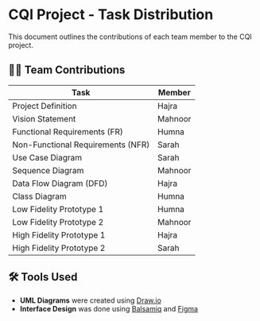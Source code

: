 # CQI Project - Task Distribution

This document outlines the contributions of each team member to the CQI project.

## 🧑‍💻 Team Contributions

| Task                     | Member     |
|--------------------------|------------|
| Project Definition       | Hajra      |
| Vision Statement         | Mahnoor    |
| Functional Requirements (FR) | Humna  |
| Non-Functional Requirements (NFR) | Sarah |
| Use Case Diagram         | Sarah      |
| Sequence Diagram         | Mahnoor    |
| Data Flow Diagram (DFD)  | Hajra      |
| Class Diagram            | Humna      |
| Low Fidelity Prototype 1 | Humna      |
| Low Fidelity Prototype 2 | Mahnoor    |
| High Fidelity Prototype 1| Hajra      |
| High Fidelity Prototype 2| Sarah      |

## 🛠 Tools Used

- **UML Diagrams** were created using [Draw.io](https://www.draw.io)
- **Interface Design** was done using [Balsamiq](https://balsamiq.com) and [Figma](https://figma.com)

